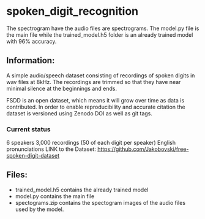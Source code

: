 # spoken_digit_recognition

The spectrogram have the audio files are spectrograms. The model.py file is the main file while the trained_model.h5 folder is an already trained model with 96% accuracy. 

## Information:
A simple audio/speech dataset consisting of recordings of spoken digits in wav files at 8kHz. The recordings are trimmed so that they have near minimal silence at the beginnings and ends.

FSDD is an open dataset, which means it will grow over time as data is contributed. In order to enable reproducibility and accurate citation the dataset is versioned using Zenodo DOI as well as git tags.

### Current status
6 speakers
3,000 recordings (50 of each digit per speaker)
English pronunciations
LINK to the Dataset: https://github.com/Jakobovski/free-spoken-digit-dataset

## Files:
- trained_model.h5 contains the already trained model
- model.py contains the main file
- spectograms.zip contains the spectogram images of the audio files used by the model. 

